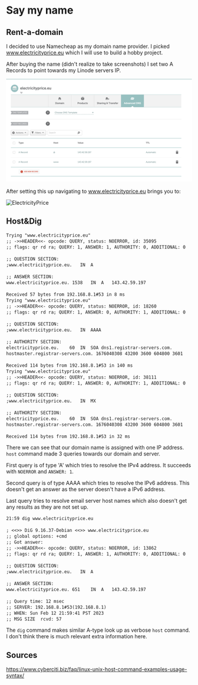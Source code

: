 # Say my name

## Rent-a-domain

I decided to use Namecheap as my domain name provider. I picked www.electricityprice.eu which I will use to build a hobby project.

After buying the name (didn't realize to take screenshots) I set two A Records to point towards my Linode servers IP.

![A Records](/assets/images/arecords.png)

After setting this up navigating to www.electricityprice.eu brings you to:

![ElectricityPrice](/asstes/images/electricitypricedoteu.png)

## Host&Dig

	Trying "www.electricityprice.eu"
	;; ->>HEADER<<- opcode: QUERY, status: NOERROR, id: 35095
	;; flags: qr rd ra; QUERY: 1, ANSWER: 1, AUTHORITY: 0, ADDITIONAL: 0
	
	;; QUESTION SECTION:
	;www.electricityprice.eu.	IN	A
	
	;; ANSWER SECTION:
	www.electricityprice.eu. 1538	IN	A	143.42.59.197
	
	Received 57 bytes from 192.168.8.1#53 in 8 ms
	Trying "www.electricityprice.eu"
	;; ->>HEADER<<- opcode: QUERY, status: NOERROR, id: 18260
	;; flags: qr rd ra; QUERY: 1, ANSWER: 0, AUTHORITY: 1, ADDITIONAL: 0
	
	;; QUESTION SECTION:
	;www.electricityprice.eu.	IN	AAAA
	
	;; AUTHORITY SECTION:
	electricityprice.eu.	60	IN	SOA	dns1.registrar-servers.com. hostmaster.registrar-servers.com. 1676040308 43200 3600 604800 3601
	
	Received 114 bytes from 192.168.8.1#53 in 140 ms
	Trying "www.electricityprice.eu"
	;; ->>HEADER<<- opcode: QUERY, status: NOERROR, id: 38111
	;; flags: qr rd ra; QUERY: 1, ANSWER: 0, AUTHORITY: 1, ADDITIONAL: 0
	
	;; QUESTION SECTION:
	;www.electricityprice.eu.	IN	MX
	
	;; AUTHORITY SECTION:
	electricityprice.eu.	60	IN	SOA	dns1.registrar-servers.com. hostmaster.registrar-servers.com. 1676040308 43200 3600 604800 3601
	
	Received 114 bytes from 192.168.8.1#53 in 32 ms
	

There we can see that our domain name is assigned with one IP address. `host` command made 3 queries towards our domain and server.

First query is of type 'A' which tries to resolve the IPv4 address. It succeeds with `NOERROR`  and `ANSWER: 1`.

Second query is of type AAAA which tries to resolve the IPv6 address. This doesn't get an answer as the server doesn't have a IPv6 address.

Last query tries to resolve email server host names which also doesn't get any results as they are not set up.

	21:59 dig www.electricityprice.eu
	
	; <<>> DiG 9.16.37-Debian <<>> www.electricityprice.eu
	;; global options: +cmd
	;; Got answer:
	;; ->>HEADER<<- opcode: QUERY, status: NOERROR, id: 13862
	;; flags: qr rd ra; QUERY: 1, ANSWER: 1, AUTHORITY: 0, ADDITIONAL: 0
	
	;; QUESTION SECTION:
	;www.electricityprice.eu.	IN	A
	
	;; ANSWER SECTION:
	www.electricityprice.eu. 651	IN	A	143.42.59.197
	
	;; Query time: 12 msec
	;; SERVER: 192.168.8.1#53(192.168.8.1)
	;; WHEN: Sun Feb 12 21:59:41 PST 2023
	;; MSG SIZE  rcvd: 57
	
The `dig` command makes similar A-type look up as verbose `host` command. I don't think there is much relevant extra information here.

## Sources

https://www.cyberciti.biz/faq/linux-unix-host-command-examples-usage-syntax/
